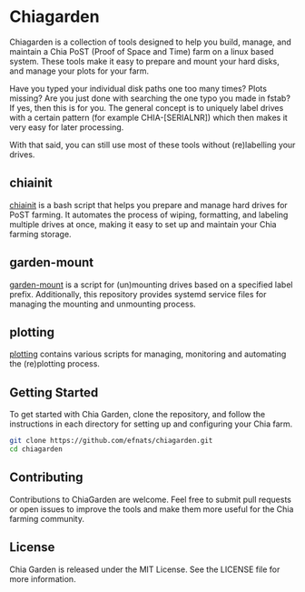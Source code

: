 # Chiagarden

Chiagarden is a collection of tools designed to help you build, manage, and maintain a Chia PoST (Proof of Space and Time) farm on a linux based system. These tools make it easy to prepare and mount your hard disks, and manage your plots for your farm.

Have you typed your individual disk paths one too many times? Plots missing? Are you just done with searching the one typo you made in fstab? If yes, then this is for you. The general concept is to uniquely label drives with a certain pattern (for example CHIA-[SERIALNR]) which then makes it very easy for later processing.

With that said, you can still use most of these tools without (re)labelling your drives. 

## chiainit

[chiainit](https://github.com/efnats/chiagarden/tree/main/chiainit) is a bash script that helps you prepare and manage hard drives for PoST farming. It automates the process of wiping, formatting, and labeling multiple drives at once, making it easy to set up and maintain your Chia farming storage.

## garden-mount

[garden-mount](https://github.com/efnats/chiagarden/tree/main/) is a script for (un)mounting drives based on a specified label prefix. Additionally, this repository provides systemd service files for managing the mounting and unmounting process.

## plotting

[plotting](https://github.com/efnats/chiagarden/tree/main/plotting) contains various scripts for managing, monitoring and automating the (re)plotting process.

## Getting Started

To get started with Chia Garden, clone the repository, and follow the instructions in each directory for setting up and configuring your Chia farm.

```bash
git clone https://github.com/efnats/chiagarden.git
cd chiagarden
```

## Contributing
Contributions to ChiaGarden are welcome. Feel free to submit pull requests or open issues to improve the tools and make them more useful for the Chia farming community.

## License
Chia Garden is released under the MIT License. See the LICENSE file for more information.


